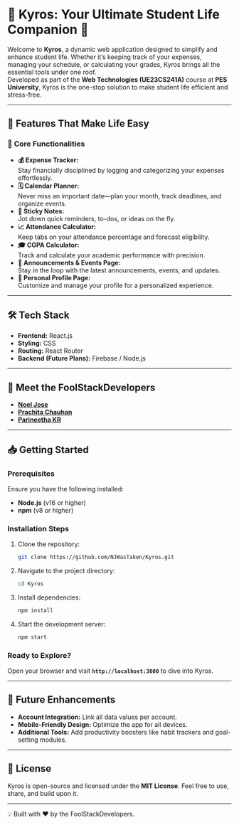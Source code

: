 # 🌟 **Kyros: Your Ultimate Student Life Companion** 🌟  

Welcome to **Kyros**, a dynamic web application designed to simplify and enhance student life. Whether it’s keeping track of your expenses, managing your schedule, or calculating your grades, Kyros brings all the essential tools under one roof.  
Developed as part of the **Web Technologies (UE23CS241A)** course at **PES University**, Kyros is the one-stop solution to make student life efficient and stress-free.

---

## 🚀 **Features That Make Life Easy**  

### 🎯 **Core Functionalities**  
- **💰 Expense Tracker:**  
   Stay financially disciplined by logging and categorizing your expenses effortlessly.  
- **🗓️ Calendar Planner:**  
   Never miss an important date—plan your month, track deadlines, and organize events.  
- **📌 Sticky Notes:**  
   Jot down quick reminders, to-dos, or ideas on the fly.  
- **📈 Attendance Calculator:**  
   Keep tabs on your attendance percentage and forecast eligibility.  
- **🎓 CGPA Calculator:**  
   Track and calculate your academic performance with precision.  
- **📢 Announcements & Events Page:**  
   Stay in the loop with the latest announcements, events, and updates.  
- **👤 Personal Profile Page:**  
   Customize and manage your profile for a personalized experience.  

---

## 🛠️ **Tech Stack**  
- **Frontend:** React.js  
- **Styling:** CSS  
- **Routing:** React Router  
- **Backend (Future Plans):** Firebase / Node.js  

---

## 🎉 **Meet the FoolStackDevelopers**  
- [**Noel Jose**](https://www.linkedin.com/in/nj05/)  
- [**Prachita Chauhan**](https://www.linkedin.com/in/prachita-chauhan-525835335/)    
- [**Parineetha KR**](https://www.linkedin.com/in/parineetha-kr-b88524296/)  

---

## 📥 **Getting Started**  

### Prerequisites  
Ensure you have the following installed:  
- **Node.js** (v16 or higher)  
- **npm** (v8 or higher)  

### Installation Steps  
1. Clone the repository:  
   ```bash  
   git clone https://github.com/NJWasTaken/Kyros.git  
   ```  
2. Navigate to the project directory:  
   ```bash  
   cd Kyros  
   ```  
3. Install dependencies:  
   ```bash  
   npm install  
   ```  
4. Start the development server:  
   ```bash  
   npm start  
   ```  

### Ready to Explore?  
Open your browser and visit **`http://localhost:3000`** to dive into Kyros.  

---

## 🔮 **Future Enhancements**  
- **Account Integration:** Link all data values per account.
- **Mobile-Friendly Design:** Optimize the app for all devices.  
- **Additional Tools:** Add productivity boosters like habit trackers and goal-setting modules.  

---

## 📝 **License**  
Kyros is open-source and licensed under the **MIT License**. Feel free to use, share, and build upon it.  

---
💡 Built with ❤️ by the FoolStackDevelopers.
